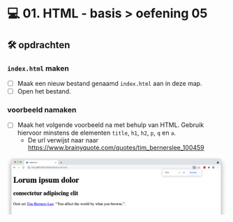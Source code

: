 # 💻 01. HTML - basis > oefening 05

## 🛠️ opdrachten

### `index.html` maken

- [ ] Maak een nieuw bestand genaamd `index.html` aan in deze map.
- [ ] Open het bestand.

### voorbeeld namaken

- [ ] Maak het volgende voorbeeld na met behulp van HTML. Gebruik hiervoor minstens de elementen `title`, `h1`, `h2`, `p`, `q` en `a`.
  - De url verwijst naar naar https://www.brainyquote.com/quotes/tim_bernerslee_100459

![Alt text](image.png)
